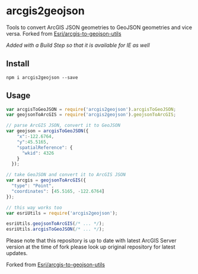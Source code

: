 # arcgis2geojson

Tools to convert ArcGIS JSON geometries to GeoJSON geometries and vice versa.
Forked from [Esri/arcgis-to-geojson-utils](https://github.com/Esri/arcgis-to-geojson-utils)

_Added with a Build Step so that it is available for IE as well_

## Install

```
npm i arcgis2geojson --save
```

## Usage

```js
var arcgisToGeoJSON = require('arcgis2geojson').arcgisToGeoJSON;
var geojsonToArcGIS = require('arcgis2geojson').geojsonToArcGIS;

// parse ArcGIS JSON, convert it to GeoJSON
var geojson = arcgisToGeoJSON({
    "x":-122.6764,
    "y":45.5165,
    "spatialReference": {
      "wkid": 4326
    }
  });

// take GeoJSON and convert it to ArcGIS JSON
var arcgis = geojsonToArcGIS({
  "type": "Point",
  "coordinates": [45.5165, -122.6764]
});
```

```js
// this way works too
var esriUtils = require('arcgis2geojson');

esriUtils.geojsonToArcGIS(/* ... */);
esriUtils.arcgisToGeoJSON(/* ... */);
```

Please note that this repository is up to date with latest ArcGIS Server version at the time of fork please look up original repository for latest updates.

Forked from [Esri/arcgis-to-geojson-utils](https://github.com/Esri/arcgis-to-geojson-utils)
